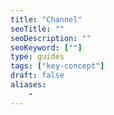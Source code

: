```yaml
---
title: "Channel"
seoTitle: ""
seoDescription: ""
seoKeyword: [""]
type: guides
tags: ["key-concept"]
draft: false
aliases:
    - 
---
```

